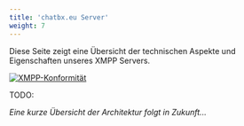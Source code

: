 ```yaml
---
title: 'chatbx.eu Server'
weight: 7
---
```


Diese Seite zeigt eine Übersicht der technischen Aspekte und Eigenschaften unseres XMPP Servers.

[![XMPP-Konformität](https://compliance.conversations.im/badge/chatbx.eu)](https://compliance.conversations.im/server/chatbx.eu)


TODO:

*Eine kurze Übersicht der Architektur folgt in Zukunft...*
